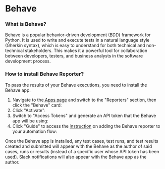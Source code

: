 # Behave

### What is Behave?

Behave is a popular behavior-driven development (BDD) framework for Python. It is used to write and execute tests in a natural language style (Gherkin syntax), which is easy to understand for both technical and non-technical stakeholders. This makes it a powerful tool for collaboration between developers, testers, and business analysts in the software development process.

### How to install Behave Reporter?

To pass the results of your Behave executions, you need to install the Behave app.

1. Navigate to the[ Apps page](https://app.qase.io/apps) and switch to the "Reporters" section, then click the "Behave" card:
2. Click "Activate":
3. Switch to "Access Tokens" and generate an API token that the Behave app will be using:
4.  Click "Guide" to access the [instruction](https://github.com/qase-tms/qase-python/tree/main/qase-behave) on adding the Behave reporter to your automation flow:



Once the Behave app is installed, any test cases, test runs, and test results created and submitted will appear with the Behave as the author of said cases, runs or results (instead of a specific user whose API token has been used). Slack notifications will also appear with the Behave app as the author.
